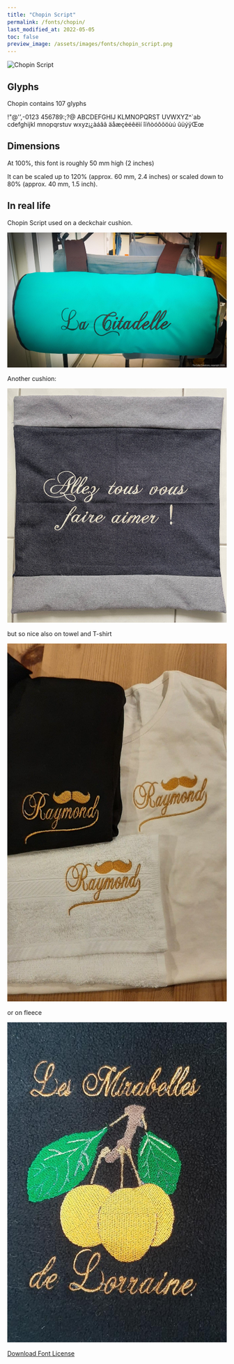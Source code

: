 ```yaml
---
title: "Chopin Script"
permalink: /fonts/chopin/
last_modified_at: 2022-05-05
toc: false
preview_image: /assets/images/fonts/chopin_script.png
---
```

![Chopin Script](/assets/images/fonts/chopin_script.png)

## Glyphs

Chopin contains  107 glyphs 

	
!"@'’,-0123
456789:;?@
ABCDEFGHIJ
KLMNOPQRST
UVWXYZ^`ab
cdefghijkl
mnopqrstuv
wxyz¡¿àáâã
äåæçèéêëìí
îïñòóôõöùú
ûüýÿŒœ
 

## Dimensions

At 100%, this font is roughly  50 mm high (2 inches)

It can be scaled up to 120% (approx. 60 mm, 2.4 inches) or scaled down to 80% (approx. 40 mm, 1.5 inch).

## In real life

Chopin Script used on a deckchair cushion.

![Chopin Script_2](/assets/images/fonts/chopin2.jpg)

Another cushion:

![Chopin Script_3](/assets/images/fonts/chopin3.jpg)

but so nice also on towel and  T-shirt

![Chopin Script_4](/assets/images/fonts/chopin4.jpg)

or on fleece

![Chopin Script_5](/assets/images/fonts/chopin5.jpg)

[Download Font License](https://github.com/inkstitch/inkstitch/tree/main/fonts/chopin/LICENSE)
